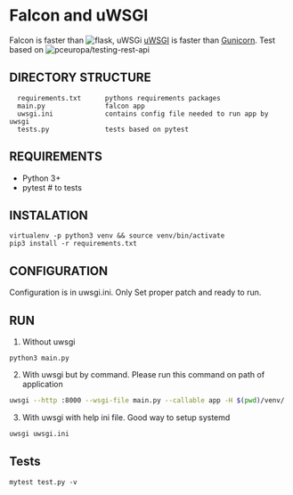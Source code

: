 # Falcon and uWSGI
Falcon is faster than ![flask](pallets/flask), uWSGi [uWSGI](/nbit/uwsgi) is faster than [Gunicorn](benoitc/gunicorn).
Test based on ![pceuropa/testing-rest-api](pceuropa/testing-rest-api)

DIRECTORY STRUCTURE
-------------------
      requirements.txt      pythons requirements packages 
      main.py               falcon app
      uwsgi.ini             contains config file needed to run app by uwsgi
      tests.py              tests based on pytest

REQUIREMENTS
------------
- Python 3+
- pytest # to tests

INSTALATION
----------
```
virtualenv -p python3 venv && source venv/bin/activate
pip3 install -r requirements.txt
```

CONFIGURATION
----------
Configuration is in uwsgi.ini. Only Set proper patch and ready to run.

RUN
----------
1. Without uwsgi
```
python3 main.py
```

2. With uwsgi but by command. Please run this command on path of application
```bash
uwsgi --http :8000 --wsgi-file main.py --callable app -H $(pwd)/venv/
```

3. With uwsgi with help ini file. Good way to setup systemd
```bash
uwsgi uwsgi.ini
```


Tests
---------------
```
mytest test.py -v
```

